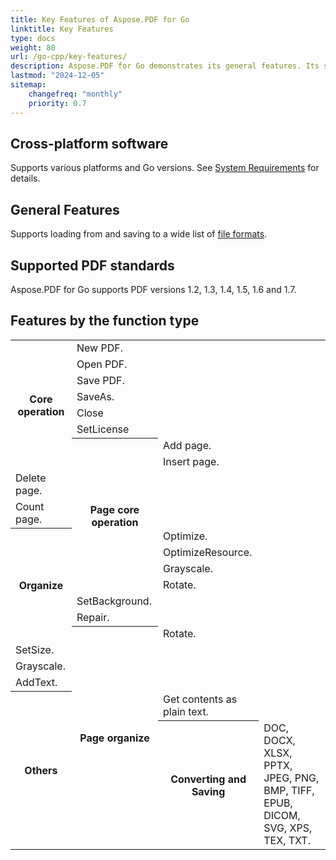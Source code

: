 ```yaml
---
title: Key Features of Aspose.PDF for Go
linktitle: Key Features
type: docs
weight: 80
url: /go-cpp/key-features/
description: Aspose.PDF for Go demonstrates its general features. Its shows the supported PDF versions, and all the manipulations we can do with PDF.
lastmod: "2024-12-05"
sitemap:
    changefreq: "monthly"
    priority: 0.7
---
```


## Cross-platform software

Supports various platforms and Go versions. See [System Requirements](/pdf/go-cpp/system-requirements/) for details.

## General Features

Supports loading from and saving to a wide list of [file formats](/pdf/go-cpp/supported-file-formats/).

## Supported PDF standards

Aspose.PDF for Go supports PDF versions 1.2, 1.3, 1.4, 1.5, 1.6 and 1.7.

## Features by the function type

<table class="table table-bordered">
  <tbody>
    <tr>
      <th scope="col" rowspan="8">
        Core operation
      </th>
      <td>
        New PDF.
      </td>
    </tr>
    <tr>
      <td>
        Open PDF.
      </td>
    </tr>
    <tr>
      <td>
        Save PDF.
      </td>
    </tr>
    <tr>
      <td>
        SaveAs.
      </td>
    </tr>
    <tr>
      <td>
        Close
      </td>
    </tr>
    <tr>
      <td>
        SetLicense
      </td>
    </tr>
    <tr>
      <th scope="col" rowspan="8">
        Page core operation
      </th>
     <td>
        Add page.
      </td>
    </tr>
    <tr>
      <td>
        Insert page.
      </td>
    </tr>
    <tr>
      <td>
        Delete page.
      </td>
    </tr>
    <tr>
      <td>
        Count page.
      </td>
    </tr>
    <tr>
      <th scope="col" rowspan="7">
        Organize
      </th>
      <td>
        Optimize.
      </td>
    </tr>
    <tr>
      <td>
        OptimizeResource.
      </td>
    </tr>
    <tr>
      <td>
        Grayscale.
      </td>
    </tr>
    <tr>
      <td>
        Rotate.
      </td>
    </tr>
    <tr>
      <td>
        SetBackground.
      </td>
    </tr>
    <tr>
      <td>
        Repair.
      </td>
    </tr>
    <tr>
      <th scope="col" rowspan="6">
        Page organize
      </th>
      <td>
        Rotate.
      </td>
    </tr>
    <tr>
      <td>
        SetSize.
      </td>
    </tr>
    <tr>
      <td>
        Grayscale.
      </td>
    </tr>
    <tr>
      <td>
        AddText.
      </td>
    </tr>
    <tr>
      <th scope="col" rowspan="5">
        Others
      </th>
      <td>
        Get contents as plain text.
      </td>
    </tr>
    <tr>
      <th scope="col" rowspan="6">
        Converting and Saving
      </th>
      <td>
        DOC, DOCX, XLSX, PPTX, JPEG, PNG, BMP, TIFF, EPUB, DICOM, SVG, XPS, TEX, TXT.
      </td>
    </tr>
  </tbody>
</table>

